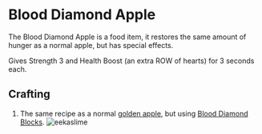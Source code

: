 # Blood Diamond Apple

The Blood Diamond Apple is a food item, it restores the same amount of hunger as a normal apple, but has special effects.

Gives Strength 3 and Health Boost (an extra ROW of hearts) for 3 seconds each.

## Crafting

1) The same recipe as a normal [golden apple](http://minecraft.gamepedia.com/Golden_Apple), but using [Blood Diamond Blocks](https://teamcstudios.github.io/CStudiosMod/wiki/blooddiamondblock).
![eekaslime](https://t.gyazo.com/teams/chew/6e4604a74aee1fd40a78e4285f456434.png)
